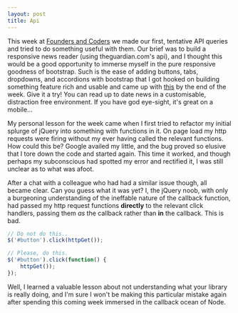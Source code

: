 ```yaml
---
layout: post
title: Api
---
```


This week at [Founders and Coders](http://foundersandcoders.org) we made our first, tentative API queries and tried to do something useful with them. Our brief was to build a responsive news reader (using theguardian.com's api), and I thought this would be a good opportunity to immerse myself in the pure responsive goodness of bootstrap. Such is the ease of adding buttons, tabs, dropdowns, and accordions with bootstrap that I got hooked on building something feature rich and usable and came up with [this](http://codependentfc.github.io/week2/responsive) by the end of the week. Give it a try! You can read up to date news in a customisable, distraction free environment. If you have god eye-sight, it's great on a mobile...  


My personal lesson for the week came when I first tried to refactor my initial splurge of jQuery into something with functions in it. On page load my http requests were firing without my ever having called the relevant functions. How could this be? Google availed my little, and the bug proved so elusive that I tore down the code and started again. This time it worked, and though perhaps my subconscious had spotted my error and rectified it, I was still unclear as to what was afoot.

After a chat with a colleague who had had a similar issue though, all became clear. Can you guess what it was yet? I, the jQuery noob, with only a burgeoning understanding of the ineffable nature of the callback function, had passed my http request functions **directly** to the relevant click handlers, passing them *as* the callback rather than **in** the callback. This is bad.

```javascript
// Do not do this..
$('#button').click(httpGet());

// Please, do this.
$('#button').click(function() {
	httpGet());
});
```
Well, I learned a valuable lesson about not understanding what your library is really doing, and I'm sure I won't be making this particular mistake again after spending this coming week immersed in the callback ocean of Node.